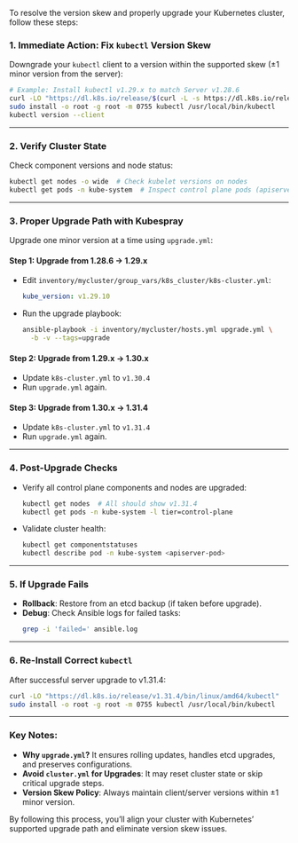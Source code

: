 To resolve the version skew and properly upgrade your Kubernetes cluster, follow these steps:

### 1. **Immediate Action: Fix `kubectl` Version Skew**
Downgrade your `kubectl` client to a version within the supported skew (±1 minor version from the server):
```bash
# Example: Install kubectl v1.29.x to match Server v1.28.6
curl -LO "https://dl.k8s.io/release/$(curl -L -s https://dl.k8s.io/release/stable-1.29.txt)/bin/linux/amd64/kubectl"
sudo install -o root -g root -m 0755 kubectl /usr/local/bin/kubectl
kubectl version --client
```

---

### 2. **Verify Cluster State**
Check component versions and node status:
```bash
kubectl get nodes -o wide  # Check kubelet versions on nodes
kubectl get pods -n kube-system  # Inspect control plane pods (apiserver, controller-manager, etcd)
```

---

### 3. **Proper Upgrade Path with Kubespray**
Upgrade one minor version at a time using `upgrade.yml`:

#### Step 1: Upgrade from 1.28.6 → 1.29.x
- Edit `inventory/mycluster/group_vars/k8s_cluster/k8s-cluster.yml`:
  ```yaml
  kube_version: v1.29.10
  ```
- Run the upgrade playbook:
  ```bash
  ansible-playbook -i inventory/mycluster/hosts.yml upgrade.yml \
    -b -v --tags=upgrade
  ```

#### Step 2: Upgrade from 1.29.x → 1.30.x
- Update `k8s-cluster.yml` to `v1.30.4`
- Run `upgrade.yml` again.

#### Step 3: Upgrade from 1.30.x → 1.31.4
- Update `k8s-cluster.yml` to `v1.31.4`
- Run `upgrade.yml` again.

---

### 4. **Post-Upgrade Checks**
- Verify all control plane components and nodes are upgraded:
  ```bash
  kubectl get nodes  # All should show v1.31.4
  kubectl get pods -n kube-system -l tier=control-plane
  ```
- Validate cluster health:
  ```bash
  kubectl get componentstatuses
  kubectl describe pod -n kube-system <apiserver-pod>
  ```

---

### 5. **If Upgrade Fails**
- **Rollback**: Restore from an etcd backup (if taken before upgrade).
- **Debug**: Check Ansible logs for failed tasks:
  ```bash
  grep -i 'failed=' ansible.log
  ```

---

### 6. **Re-Install Correct `kubectl`**
After successful server upgrade to v1.31.4:
```bash
curl -LO "https://dl.k8s.io/release/v1.31.4/bin/linux/amd64/kubectl"
sudo install -o root -g root -m 0755 kubectl /usr/local/bin/kubectl
```

---

### Key Notes:
- **Why `upgrade.yml`?** It ensures rolling updates, handles etcd upgrades, and preserves configurations.
- **Avoid `cluster.yml` for Upgrades**: It may reset cluster state or skip critical upgrade steps.
- **Version Skew Policy**: Always maintain client/server versions within ±1 minor version.

By following this process, you’ll align your cluster with Kubernetes’ supported upgrade path and eliminate version skew issues.
